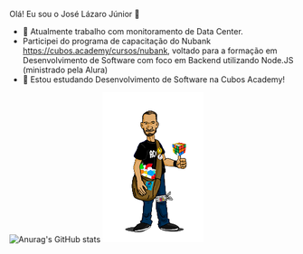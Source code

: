 Olá! Eu sou o José Lázaro Júnior 👋

<!--
**joselazarojunior/joselazarojunior** is a ✨ _special_ ✨ repository because its `README.md` (this file) appears on your GitHub profile.
Here are some ideas to get you started:
-->
- 🔭 Atualmente trabalho com monitoramento de Data Center.
- Participei do programa de capacitação do Nubank https://cubos.academy/cursos/nubank, voltado para a formação em Desenvolvimento de Software com foco em Backend utilizando Node.JS (ministrado pela Alura)
- 🌱 Estou estudando Desenvolvimento de Software na Cubos Academy!


![Anurag's GitHub stats](https://github-readme-stats.vercel.app/api?username=joselazarojunior&show_icons=true&theme=radical)
![alt text](https://github.com/joselazarojunior/joselazarojunior/blob/main/avatar_github.png "avatar")


